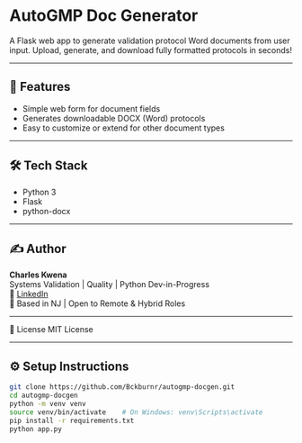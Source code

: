 
# AutoGMP Doc Generator

A Flask web app to generate validation protocol Word documents from user input. Upload, generate, and download fully formatted protocols in seconds!

---

## 🚀 Features

- Simple web form for document fields
- Generates downloadable DOCX (Word) protocols
- Easy to customize or extend for other document types

---

## 🛠️ Tech Stack

- Python 3
- Flask
- python-docx

---

## ✍️ Author

**Charles Kwena**  
Systems Validation | Quality | Python Dev-in-Progress  
🔗 [LinkedIn](https://www.linkedin.com/in/charles-k-a198b9137/)  
📍 Based in NJ | Open to Remote & Hybrid Roles  

---

📄 License
MIT License

---

## ⚙️ Setup Instructions

```bash
git clone https://github.com/Bckburnr/autogmp-docgen.git
cd autogmp-docgen
python -m venv venv
source venv/bin/activate    # On Windows: venv\Scripts\activate
pip install -r requirements.txt
python app.py

